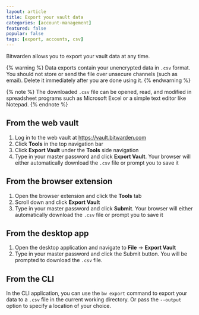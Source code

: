 ```yaml
---
layout: article
title: Export your vault data
categories: [account-management]
featured: false
popular: false
tags: [export, accounts, csv]
---
```


Bitwarden allows you to export your vault data at any time.

{% warning %}
Data exports contain your unencrypted data in `.csv` format. You should not store or send the file over unsecure channels (such as email). Delete it immediately after you are done using it.
{% endwarning %}

{% note %}
The downloaded `.csv` file can be opened, read, and modified in spreadsheet programs such as Microsoft Excel or a simple text editor like Notepad.
{% endnote %}

## From the web vault

1. Log in to the web vault at <https://vault.bitwarden.com>
2. Click **Tools** in the top navigation bar 
3. Click **Export Vault** under the **Tools** side navigation
4. Type in your master password and click **Export Vault**. Your browser will either automatically download the `.csv` file or prompt you to save it

## From the browser extension

1. Open the browser extension and click the **Tools** tab
2. Scroll down and click **Export Vault**
3. Type in your master password and click **Submit**. Your browser will either automatically download the `.csv` file or prompt you to save it

## From the desktop app

1. Open the desktop application and navigate to **File** &rarr; **Export Vault**
2. Type in your master password and click the Submit button. You will be prompted to download the `.csv` file.

## From the CLI

In the CLI application, you can use the `bw export` command to export your data to a `.csv` file in the current working directory. Or pass the `--output` option to specify a location of your choice.
